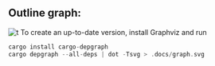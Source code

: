 
## Outline graph:
![t](graph.svg)
To create an up-to-date version, install Graphviz and run
```rust
cargo install cargo-depgraph
cargo depgraph --all-deps | dot -Tsvg > .docs/graph.svg
```